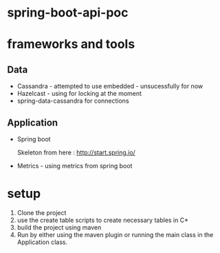 spring-boot-api-poc
===================
# frameworks and tools
## Data
* Cassandra - attempted to use embedded - unsucessfully for now
* Hazelcast - using for locking at the moment
* spring-data-cassandra for connections
## Application
* Spring boot

    Skeleton from here : http://start.spring.io/
* Metrics  - using metrics from spring boot

# setup
1. Clone the project
2. use the create table scripts to create necessary tables in C*
3. build the project using maven
4. Run by either using the maven plugin or running the main class in the Application class.
